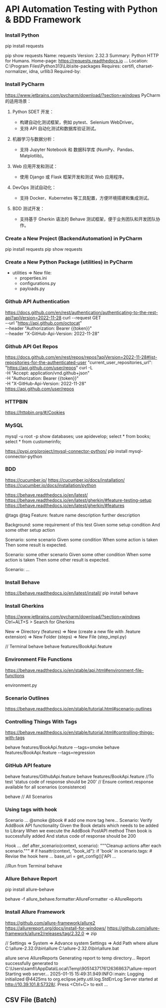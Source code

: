 # API Automation Testing with Python & BDD Framework

### Install Python
pip install requests

pip show requests
    Name: requests
    Version: 2.32.3
    Summary: Python HTTP for Humans.
    Home-page: https://requests.readthedocs.io
    ...
    Location: C:\Program Files\Python313\Lib\site-packages
    Requires: certifi, charset-normalizer, idna, urllib3
    Required-by:

### Install PyCharm
https://www.jetbrains.com/pycharm/download/?section=windows
PyCharm 的适用场景：
1. Python SDET 开发：
    - 构建自动化测试框架，例如 pytest、Selenium WebDriver。
    - 支持 API 自动化测试和数据库验证测试。

2. 机器学习与数据分析：
    - 支持 Jupyter Notebook 和 数据科学库 (NumPy、Pandas、Matplotlib)。

3. Web 应用开发和测试：
    - 使用 Django 或 Flask 框架开发和测试 Web 应用程序。

4. DevOps 测试自动化：
    - 支持 Docker、Kubernetes 等工具配置，方便环境搭建和集成测试。

5. BDD 测试开发：
    - 支持基于 Gherkin 语法的 Behave 测试框架，便于业务团队和开发团队协作。

### Create a New Project (BackendAutomation) in PyCharm
pip install requests
pip show requests

### Create a New Python Package (utilities) in PyCharm
- utilities => New file: 
  - properties.ini 
  - configurations.py
  - payloads.py

### Github API Authentication
https://docs.github.com/en/rest/authentication/authenticating-to-the-rest-api?apiVersion=2022-11-28
    curl --request GET \
    --url "https://api.github.com/octocat" \
    --header "Authorization: Bearer {{token}}" \
    --header "X-GitHub-Api-Version: 2022-11-28"

### Github API Get Repos
https://docs.github.com/en/rest/repos/repos?apiVersion=2022-11-28#list-repositories-for-the-authenticated-user
"current_user_repositories_url": "https://api.github.com/user/repos"
    curl -L \
      -H "Accept: application/vnd.github+json" \
      -H "Authorization: Bearer {{token}}" \
      -H "X-GitHub-Api-Version: 2022-11-28" \
      https://api.github.com/user/repos

### HTTPBIN
https://httpbin.org/#/Cookies

### MySQL
mysql -u root -p 
    show databases;
    use apidevelop;
    select * from books;
    select * from customerinfo;

https://pypi.org/project/mysql-connector-python/
pip install mysql-connector-python

### BDD
https://cucumber.io/
https://cucumber.io/docs/installation/
https://cucumber.io/docs/installation/python

https://behave.readthedocs.io/en/latest/
https://behave.readthedocs.io/en/latest/gherkin/#feature-testing-setup
https://behave.readthedocs.io/en/latest/gherkin/#features

@tags @tag
Feature: feature name
  description
  further description

  Background: some requirement of this test
    Given some setup condition
      And some other setup action

  Scenario: some scenario
      Given some condition
       When some action is taken
       Then some result is expected.

  Scenario: some other scenario
      Given some other condition
       When some action is taken
       Then some other result is expected.

  Scenario: ...

### Install Behave
https://behave.readthedocs.io/en/latest/install/
pip install behave

### Install Gherkins
https://www.jetbrains.com/pycharm/download/?section=windows
Ctrl+ALT+S > Search for Gherkins

New => Directory (features) => New (create a new file with .feature extension) => New Folder (steps) => New File (step_impl.py)

// Terminal
behave
behave features/BookApi.feature

### Environment File Functions
https://behave.readthedocs.io/en/stable/api.html#environment-file-functions

environment.py

### Scenario Outlines
https://behave.readthedocs.io/en/stable/tutorial.html#scenario-outlines

### Controlling Things With Tags
https://behave.readthedocs.io/en/stable/tutorial.html#controlling-things-with-tags

behave features/BookApi.feature --tags=smoke
behave features/BookApi.feature --tags=regression

### GitHub API feature
behave features/GithubApi.feature
behave features/BookApi.feature 
//To test 'status code of response should be 200'
// Ensure context.response available for all scenarios (consistence)

behave 
// All Scenarios

### Using tags with hook
Scenario 
...
  @smoke
  @book # add one more tag here...
  Scenario: Verify AddBook API functionality
    Given the Book details which needs to be added to Library
    When we execute the AddBook PostAPI method
    Then book is successfully added
    And status code of response should be 200

Hook
...
def after_scenario(context, scenario):
    """Cleanup actions after each scenario."""
    # if hasattr(context, "book_id"):
    if 'book' in scenario.tags: # Revise the hook here ...
        base_url = get_config()['API ...

//Run from Terminal
behave

### Allure Behave Report
pip install allure-behave

behave -f allure_behave.formatter:AllureFormatter -o AllureReports

### Install Allure Framework
https://github.com/allure-framework/allure2
https://allurereport.org/docs/install-for-windows/
https://github.com/allure-framework/allure2/releases/tag/2.32.0 => zip

// Settings => System => Advance system Settings => Add Path 
where allure
    C:\allure-2.32.0\bin\allure
    C:\allure-2.32.0\bin\allure.bat

allure serve AllureReports
    Generating report to temp directory...
    Report successfully generated to C:\Users\samfi\AppData\Local\Temp\9051437176126368637\allure-report
    Starting web server...
    2025-01-15 15:49:31.949:INFO::main: Logging initialized @4425ms to org.eclipse.jetty.util.log.StdErrLog
    Server started at <http://10.39.101.8:57328/>. Press <Ctrl+C> to exit
    ...

## CSV File (Batch)
